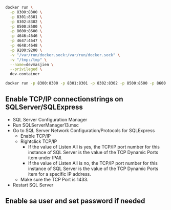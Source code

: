 ```bash
docker run \
  -p 8300:8300 \
  -p 8301:8301 \
  -p 8302:8302 \
  -p 8500:8500 \
  -p 8600:8600 \
  -p 4646:4646 \
  -p 4647:4647 \
  -p 4648:4648 \
  -p 9200:9200 \
  -v "/var/run/docker.sock:/var/run/docker.sock" \
  -v "/tmp:/tmp" \
  --name=devmasjien \
  --privileged \
  dev-container
```
```bash
docker run -p 8300:8300 -p 8301:8301 -p 8302:8302 -p 8500:8500 -p 8600:8600 -p 4646:4646 -p 4647:4647 -p 4648:4648 -p 9200:9200 -v "/var/run/docker.sock:/var/run/docker.sock" -v "/tmp:/tmp" --name=devmasjien --privileged dev-container
```

## Enable TCP/IP connectionstrings on SQLServer/SQLExpress

*  SQL Server Configuration Manager
  * Run SQLServerManager13.msc
* Go to SQL Server Network Configuration/Protocols for SQLExpress
  * Enable TCP/IP
  * Rightclick TCP/IP
    * If the value of Listen All is yes, the TCP/IP port number for this instance of SQL Server is the value of the TCP Dynamic Ports item under IPAll.
    * If the value of Listen All is no, the TCP/IP port number for this instance of SQL Server is the value of the TCP Dynamic Ports item for a specific IP address.
  * Make sure the TCP Port is 1433.
* Restart SQL Server

## Enable sa user and set password if needed